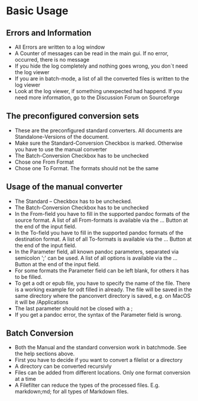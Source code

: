 # Basic Usage

## Errors and Information
* All Errors are written to a log window
* A Counter of messages can be read in the main gui. If no error, occurred, there is no message
* If you hide the log completely and nothing goes wrong, you don`t need the log viewer
* If you are in batch-mode, a list of all the converted files is written to the log viewer
* Look at the log viewer, if something unexpected had happend. If you need more information,
go to the Discussion Forum on Sourceforge

## The preconfigured conversion sets

* These are the preconfigured standard converters. All documents are Standalone-Versions of the document.
* Make sure the Standard-Conversion Checkbox is marked. Otherwise you have to use the manual converter
* The Batch-Conversion Checkbox has to be unchecked
* Chose one From Format
* Chose one To Format. The formats should not be the same

## Usage of the manual converter

* The Standard – Checkbox has to be unchecked.
* The Batch-Conversion Checkbox has to be unchecked
* In the From-field you have to fill in the supported pandoc formats of
the source format. A list of all From-formats is available via the ... Button at the end of the input field.
* In the To-field you have to fill in the supported pandoc formats of the
destination format. A list of all To-formats is available via the ... Button at the end of the input field.
* In the Parameter field, all known pandoc parameters, separated via semicolon ';' can be used. A list of all options is available via the ... Button at the end of the input field.
* For some formats the Parameter field can be left blank, for others it
has to be filled. 
* To get a odt or epub file, you have to specify the name of the file. There is a working
example for odt filled in already. The file will be saved in the same directory where the panconvert directory is saved, e.g. on MacOS it will be /Applications
* The last parameter should not be closed with a ;
* If you get a pandoc error, the syntax of the Parameter field is wrong.

## Batch Conversion

* Both the Manual and the standard conversion work in batchmode. See the help sections above.
* First you have to decide if you want to convert a filelist or a directory
* A directory can be converted recursivly
* Files can be added from different locations. Only one format conversion at a time
* A Filefilter can reduce the types of the processed files. E.g. markdown;md; for all types of Markdown files.

